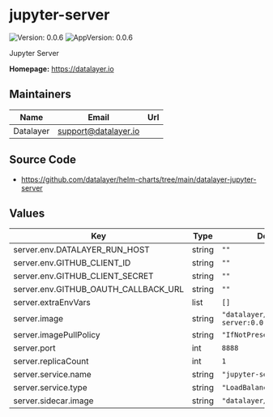 # jupyter-server

![Version: 0.0.6](https://img.shields.io/badge/Version-0.0.6-informational?style=flat-square) ![AppVersion: 0.0.6](https://img.shields.io/badge/AppVersion-0.0.6-informational?style=flat-square)

Jupyter Server

**Homepage:** <https://datalayer.io>

## Maintainers

| Name | Email | Url |
| ---- | ------ | --- |
| Datalayer | <support@datalayer.io> |  |

## Source Code

* <https://github.com/datalayer/helm-charts/tree/main/datalayer-jupyter-server>

## Values

| Key | Type | Default | Description |
|-----|------|---------|-------------|
| server.env.DATALAYER_RUN_HOST | string | `""` |  |
| server.env.GITHUB_CLIENT_ID | string | `""` |  |
| server.env.GITHUB_CLIENT_SECRET | string | `""` |  |
| server.env.GITHUB_OAUTH_CALLBACK_URL | string | `""` |  |
| server.extraEnvVars | list | `[]` |  |
| server.image | string | `"datalayer/jupyter-server:0.0.8"` |  |
| server.imagePullPolicy | string | `"IfNotPresent"` |  |
| server.port | int | `8888` |  |
| server.replicaCount | int | `1` |  |
| server.service.name | string | `"jupyter-server"` |  |
| server.service.type | string | `"LoadBalancer"` |  |
| server.sidecar.image | string | `"datalayer/whoami:0.0.6"` |  |

